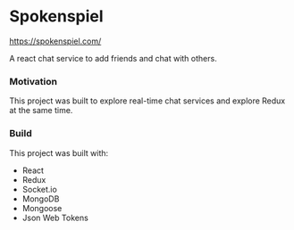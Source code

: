 # Spokenspiel

https://spokenspiel.com/

A react chat service to add friends and chat with others.

### Motivation
This project was built to explore real-time chat services and explore Redux at the same time.

### Build
This project was built with: 
- React
- Redux
- Socket.io
- MongoDB
- Mongoose
- Json Web Tokens


